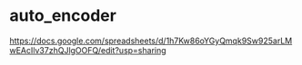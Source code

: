 ﻿# auto_encoder
https://docs.google.com/spreadsheets/d/1h7Kw86oYGyQmqk9Sw925arLMwEAcIlv37zhQJlgOOFQ/edit?usp=sharing
